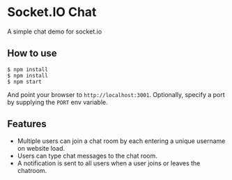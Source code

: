 
# Socket.IO Chat

A simple chat demo for socket.io

## How to use

```
$ npm install
$ npm install
$ npm start
```

And point your browser to `http://localhost:3001`. Optionally, specify
a port by supplying the `PORT` env variable.

## Features

- Multiple users can join a chat room by each entering a unique username
on website load.
- Users can type chat messages to the chat room.
- A notification is sent to all users when a user joins or leaves
the chatroom.
